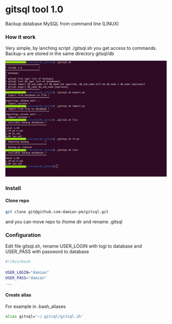# gitsql tool 1.0

Backup database MySQL from command line (LINUX)

### How it work
Very simple, by lanching script ./gitsql.sh you get access to commands. Backup-s are stored in the same directory gitsql/db

![screen](screen.png)

### Install

#### Clone repo

```bash
git clone git@github.com:damian-pm/gitsql.git
```
and you can move repo to /home dir and rename .gitsql

### Configuration

Edit file gitsql.sh, rename USER_LOGIN with logi to database and USER_PASS with password to database
```bash
#!/bin/bash

USER_LOGIN="damian"
USER_PASS="damian"
...
```

#### Create alias

For example in .bash_aliases

```bash
alias gitsql='~/.gitsql/gitsql.sh' 
```
